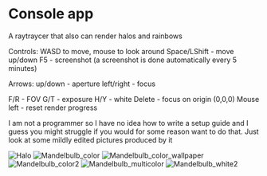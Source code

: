 # Console app
A raytraycer that also can render halos and rainbows

Controls:
WASD to move, mouse to look around
Space/LShift - move up/down
F5 - screenshot (a screenshot is done automatically every 5 minutes)


Arrows:
up/down - aperture
left/right - focus


F/R - FOV
G/T - exposure
H/Y - white
Delete - focus on origin (0,0,0)
Mouse left - reset render progress


I am not a programmer so I have no idea how to write a setup guide and I guess you might struggle if you would for some reason want to do that. Just look at some mildly edited pictures produced by it


![Halo](https://github.com/user-attachments/assets/f67470cb-5613-4fd6-b132-b1e705a41998)
![Mandelbulb_color](https://github.com/user-attachments/assets/e48e31c8-baad-496b-8d6a-5b3dadd084c0)
![Mandelbulb_color_wallpaper](https://github.com/user-attachments/assets/11397e17-b591-44d9-a19e-39bd4c2263a1)
![Mandelbulb_color2](https://github.com/user-attachments/assets/a1fdeff3-5304-4ecd-8d1f-99128bb46d25)
![Mandelbulb_multicolor](https://github.com/user-attachments/assets/32d704c2-2d6d-4988-9770-d35817c54010)
![Mandelbulb_white2](https://github.com/user-attachments/assets/5015415b-43a9-41e7-bfdd-351936c23d88)
